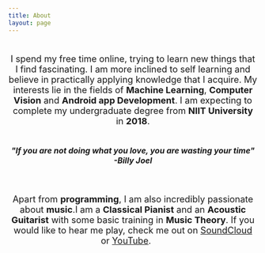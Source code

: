 ```yaml
---
title: About
layout: page
---
```

<!-- ![Profile Image]({{ site.url }}/{{ site.picture }}) -->

<center>
    <font size="4">
        <p>
            <br>
            I spend my free time online, trying to learn new things that I find fascinating. I am more inclined to self learning and believe in practically applying knowledge that I acquire.
            My interests lie in the fields of <strong>Machine Learning</strong>, <strong>Computer Vision</strong> and <strong>Android app Development</strong>. I am expecting to complete my undergraduate degree from <strong>NIIT University</strong> in <strong>2018</strong>.
            <br>
            <br>
        </p>
    </font>
    <font size="3.5">
            <b><i>"If you are not doing what you love, you are wasting your time"
            <br>
            -Billy Joel</i></b>
            <br>
            <br>
            <br>
    </font>
    <font size="4">
        <p>
            Apart from <strong>programming</strong>, I am also incredibly passionate about <strong>music</strong>.I am a <strong>Classical Pianist</strong> and an <strong>Acoustic Guitarist</strong> with some basic training in <strong>Music Theory</strong>. If you would like to hear me play, check me out on <a href="https://soundcloud.com/ashwin_pilgaonkar">SoundCloud</a> or <a href="https://www.youtube.com/channel/UCtwmwjPenrE-JeNxLvY9UGA">YouTube</a>. <img src="{{site.baseurl}}/assets/images/soundcloud.png" style="width:23px;height:16px;">
        </p>
    </font>
</center>